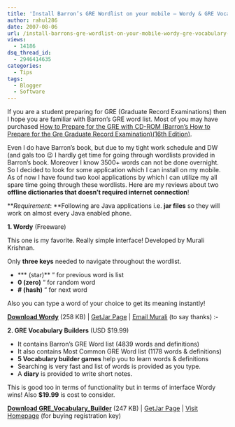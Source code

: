 ```yaml
---
title: 'Install Barron’s GRE Wordlist on your mobile – Wordy & GRE Vocabulary Builders!'
author: rahul286
date: 2007-08-06
url: /install-barrons-gre-wordlist-on-your-mobile-wordy-gre-vocabulary-builders/
views:
  - 14186
dsq_thread_id:
  - 2946414635
categories:
  - Tips
tags:
  - Blogger
  - Software
---
```

If you are a student preparing for GRE (Graduate Record Examinations) then I hope you are familiar with Barron&#8217;s GRE word list. Most of you may have purchased <a href="http://www.amazon.com/gp/product/0764178784?ie=UTF8&tag=devilsworksho-20&linkCode=as2&camp=1789&creative=9325&creativeASIN=0764178784" onclick="_gaq.push(['_trackEvent', 'outbound-article', 'http://www.amazon.com/gp/product/0764178784?ie=UTF8&tag=devilsworksho-20&linkCode=as2&camp=1789&creative=9325&creativeASIN=0764178784', 'How to Prepare for the GRE with CD-ROM (Barron&#8217;s How to Prepare for the Gre Graduate Record Examination)(16th Edition)']);" >How to Prepare for the GRE with CD-ROM (Barron&#8217;s How to Prepare for the Gre Graduate Record Examination)(16th Edition)</a>.<img class="wp-image-51585" src="http://www.assoc-amazon.com/e/ir?t=devilsworksho-20&l=as2&o=1&a=0764178784" style="border: medium none  ! important;margin: 0px ! important" border="0" height="1" width="1" />

Even I do have Barron&#8217;s book, but due to my tight work schedule and DW (and gals too 😉 I hardly get time for going through wordlists provided in Barron&#8217;s book. Moreover I know 3500+ words can not be done overnight. So I decided to look for some application which I can install on my mobile. As of now I have found two kool applications by which I can utilize my all spare time going through these wordlists. Here are my reviews about two **offline dictionaries that doesn&#8217;t required internet connection**!

***Requirement*: **Following are Java applications i.e. **jar files** so they will work on almost every Java enabled phone.

**1. Wordy** (Freeware)

This one is my favorite. Really simple interface! Developed by Murali Krishnan.

Only **three keys** needed to navigate throughout the wordlist.

  * *** (star)** “ for previous word is list
  * **0 (zero)** “ for random word
  * **\# (hash)** “ for next word

Also you can type a word of your choice to get its meaning instantly!

**<a href="http://download.getjar.com/downloads/web/pub/12561/Wordy2.jar" onclick="_gaq.push(['_trackEvent', 'outbound-article', 'http://download.getjar.com/downloads/web/pub/12561/Wordy2.jar', 'Download Wordy']);" target="_blank">Download Wordy</a>** (258 KB) | <a href="http://www.getjar.com/products/9269/Wordy2" onclick="_gaq.push(['_trackEvent', 'outbound-article', 'http://www.getjar.com/products/9269/Wordy2', 'GetJar Page']);" target="_blank">GetJar Page</a> | <a href="mailto:vp.murali@gmail.com" target="_blank">Email Murali</a> (to say thanks) <img src="http://devilsworkshop.org/wp-includes/images/smilies/simple-smile.png" alt=":-)" class="wp-smiley" style="height: 1em; max-height: 1em;" />

**2. GRE Vocabulary Builders** (USD $19.99)

  * It contains Barron&#8217;s GRE Word list (4839 words and definitions)
  * It also contains Most Common GRE Word list (1178 words & definitions)
  * **5 Vocabulary builder games** help you to learn words & definitions
  * Searching is very fast and list of words is provided as you type.
  * A **diary** is provided to write short notes.

This is good too in terms of functionality but in terms of interface Wordy wins! Also **$19.99** is cost to consider.

<a href="http://download2.getjar.com/downloads/web/pub/18684/GRE_Vocabulary_Builder.jar" onclick="_gaq.push(['_trackEvent', 'outbound-article', 'http://download2.getjar.com/downloads/web/pub/18684/GRE_Vocabulary_Builder.jar', 'Download GRE_Vocabulary_Builder']);" target="_blank"><strong>Download GRE_Vocabulary_Builder</strong></a> (247 KB) | <a href="http://www.getjar.com/products/11254/GREVocabularyBuilder" onclick="_gaq.push(['_trackEvent', 'outbound-article', 'http://www.getjar.com/products/11254/GREVocabularyBuilder', 'GetJar Page']);" target="_blank">GetJar Page</a> | <a href="http://www.ftechdb.com/mobile-applications/ftmd.php" onclick="_gaq.push(['_trackEvent', 'outbound-article', 'http://www.ftechdb.com/mobile-applications/ftmd.php', 'Visit Homepage']);" target="_blank">Visit Homepage</a> (for buying registration key)

